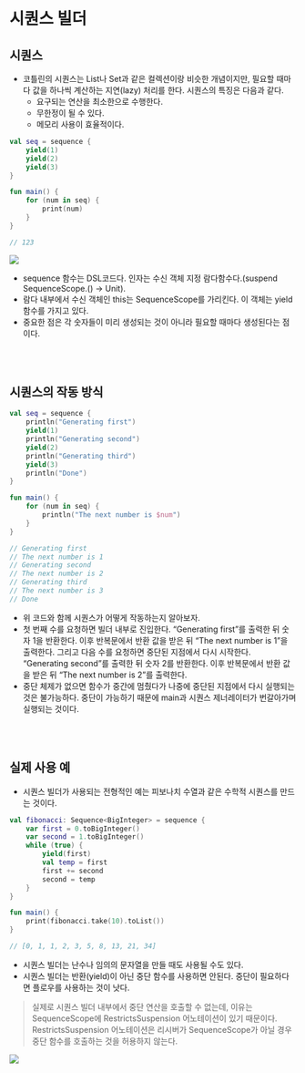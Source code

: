 # 시퀀스 빌더

## 시퀀스

- 코틀린의 시퀀스는 List나 Set과 같은 컬렉션이랑 비슷한 개념이지만, 필요할 때마다 값을 하나씩 계산하는 지연(lazy) 처리를 한다. 시퀀스의 특징은 다음과 같다.
    - 요구되는 연산을 최소한으로 수행한다.
    - 무한정이 될 수 있다.
    - 메모리 사용이 효율적이다.

```kotlin
val seq = sequence {
	yield(1)
	yield(2)
	yield(3)
}

fun main() {
	for (num in seq) {
		print(num)
	}
}

// 123
```

<img src="https://github.com/woowacourse-study/2023-cs-study/assets/84285337/4b858993-99e3-44f3-8fb1-bbccebd981b6">

- sequence 함수는 DSL코드다. 인자는 수신 객체 지정 람다함수다.(suspend SequenceScope<T>.() → Unit).
- 람다 내부에서 수신 객체인 this는 SequenceScope<T>를 가리킨다. 이 객체는 yield 함수를 가지고 있다.
- 중요한 점은 각 숫자들이 미리 생성되는 것이 아니라 필요할 때마다 생성된다는 점이다.

<br><br>

## 시퀀스의 작동 방식

```kotlin
val seq = sequence {
	println("Generating first")
	yield(1)
	println("Generating second")
	yield(2)
	println("Generating third")
	yield(3)
	println("Done")
}

fun main() {
	for (num in seq) {
		println("The next number is $num")
	}
}

// Generating first
// The next number is 1
// Generating second
// The next number is 2
// Generating third
// The next number is 3
// Done
```

- 위 코드와 함께 시퀀스가 어떻게 작동하는지 알아보자.
- 첫 번째 수를 요청하면 빌더 내부로 진입한다. “Generating first”를 출력한 뒤 숫자 1을 반환한다. 이후 반복문에서 반환 값을 받은 뒤 “The next number is 1”을 출력한다. 그리고 다음 수를 요청하면 중단된 지점에서 다시 시작한다. “Generating second”를 출력한 뒤 숫자 2를 반환한다. 이후 반복문에서 반환 값을 받은 뒤 “The next number is 2”를 출력한다.
- 중단 체제가 없으면 함수가 중간에 멈췄다가 나중에 중단된 지점에서 다시 실행되는 것은 불가능하다. 중단이 가능하기 때문에 main과 시퀀스 제너레이터가 번갈아가며 실행되는 것이다.

<br><br>

## 실제 사용 예

- 시퀀스 빌더가 사용되는 전형적인 예는 피보나치 수열과 같은 수학적 시퀀스를 만드는 것이다.

```kotlin
val fibonacci: Sequence<BigInteger> = sequence {
	var first = 0.toBigInteger()
	var second = 1.toBigInteger()
	while (true) {
		yield(first)
		val temp = first
		first += second
		second = temp
	}
}

fun main() {
	print(fibonacci.take(10).toList())
}

// [0, 1, 1, 2, 3, 5, 8, 13, 21, 34]
```

- 시퀀스 빌더는 난수나 임의의 문자열을 만들 때도 사용될 수도 있다.
- 시퀀스 빌더는 반환(yield)이 아닌 중단 함수를 사용하면 안된다. 중단이 필요하다면 플로우를 사용하는 것이 낫다.

> 실제로 시퀀스 빌더 내부에서 중단 연산을 호출할 수 없는데, 이유는 SequenceScope에 RestrictsSuspension 어노테이션이 있기 때문이다. RestrictsSuspension 어노테이션은 리시버가 SequenceScope가 아닐 경우 중단 함수를 호출하는 것을 허용하지 않는다.

<img src="https://github.com/woowacourse-study/2023-cs-study/assets/84285337/6a2e5c0e-558d-44d6-ada2-b321cc352ac2">
